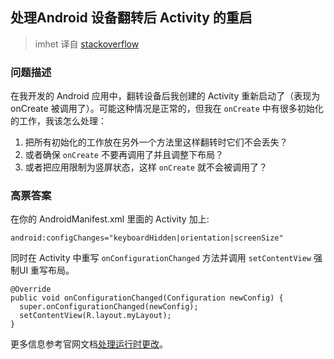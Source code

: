## 处理Android 设备翻转后 Activity 的重启

> imhet 译自 [stackoverflow](http://stackoverflow.com/questions/456211/activity-restart-on-rotation-android)

### 问题描述

在我开发的 Android 应用中，翻转设备后我创建的 Activity 重新启动了（表现为 onCreate 被调用了）。可能这种情况是正常的，但我在 `onCreate` 中有很多初始化的工作，我该怎么处理：

1. 把所有初始化的工作放在另外一个方法里这样翻转时它们不会丢失？
2. 或者确保 `onCreate` 不要再调用了并且调整下布局？
3. 或者把应用限制为竖屏状态，这样 `onCreate` 就不会被调用了？

### 高票答案

在你的 AndroidManifest.xml 里面的 Activity 加上:

```
android:configChanges="keyboardHidden|orientation|screenSize"

```
同时在 Activity 中重写 `onConfigurationChanged` 方法并调用 `setContentView` 强制UI 重写布局。

```
@Override
public void onConfigurationChanged(Configuration newConfig) {
  super.onConfigurationChanged(newConfig);
  setContentView(R.layout.myLayout);
}

```

更多信息参考官网文档[处理运行时更改](https://developer.android.com/guide/topics/resources/runtime-changes.html#HandlingTheChange)。
